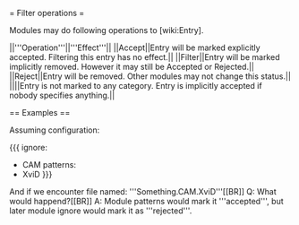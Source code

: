 = Filter operations =

Modules may do following operations to [wiki:Entry].

||'''Operation'''||'''Effect'''||
||Accept||Entry will be marked explicitly accepted. Filtering this entry has no effect.||
||Filter||Entry will be marked implicitly removed. However it may still be Accepted or Rejected.||
||Reject||Entry will be removed. Other modules may not change this status.||
||<none>||Entry is not marked to any category. Entry is implicitly accepted if nobody specifies anything.||

== Examples ==

Assuming configuration:

{{{
ignore:
  - CAM
patterns:
  - XviD
}}}

And if we encounter file named: '''Something.CAM.XviD'''[[BR]]
Q: What would happend?[[BR]]
A: Module patterns would mark it '''accepted''', but later module ignore would mark it as '''rejected'''.
